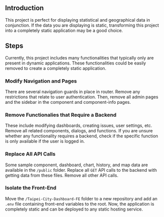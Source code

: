 ## Introduction
This project is perfect for displaying statistical and geographical data in conjunction. If the data you are displaying is static, transforming this project into a completely static application may be a good choice.

## Steps
Currently, this project includes many functionalities that typically only are present in dynamic applications. These functionalities could be easily removed to create a completely static application.

### Modify Navigation and Pages
There are several navigation guards in place in router. Remove any restrictions that relate to user authentication. Then, remove all admin pages and the sidebar in the component and component-info pages.

### Remove Functionalies that Require a Backend
These include modifying dashboards, creating issues, user settings, etc. Remove all related components, dialogs, and functions. If you are unsure whether any functionality requires a backend, check if the specific function is only available if the user is logged in.

### Replace All API Calls
Some sample component, dashboard, chart, history, and map data are available in the `/public` folder. Replace all `GET` API calls to the backend with getting data from these files. Remove all other API calls.

### Isolate the Front-End
Move the `/Taipei-City-Dashboard-FE` folder to a new repository and add an `.env` file containing front-end variables to the root. Now, the application is completely static and can be deployed to any static hosting service.